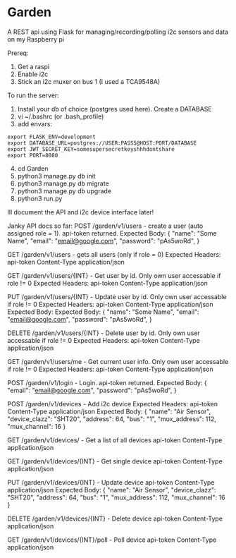 # Garden
A REST api using Flask for managing/recording/polling i2c sensors and data on my Raspberry pi

Prereq:
1) Get a raspi
2) Enable i2c
3) Stick an i2c muxer on bus 1 (I used a TCA9548A)

To run the server:
1) Install your db of choice (postgres used here). Create a DATABASE
2) vi ~/.bashrc (or .bash_profile)
3) add envars:   
```
export FLASK_ENV=development   
export DATABASE_URL=postgres://USER:PASS5@HOST:PORT/DATABASE   
export JWT_SECRET_KEY=somesupersecretkeyshhhdontshare   
export PORT=8080   
```
4) cd Garden
5) python3 manage.py db init
6) python3 manage.py db migrate
7) python3 manage.py db upgrade
8) python3 run.py

Ill document the API and i2c device interface later!

Janky API docs so far:
POST /garden/v1/users - create a user (auto assigned role = 1). api-token returned.
Expected Body:
{
    "name": "Some Name",
    "email": "email@google.com",
    "password": "pAs5woRd",
}

GET /garden/v1/users - gets all users (only if role = 0)
Expected Headers:
api-token <your-token-here>
Content-Type application/json

GET /garden/v1/users/{INT} - Get user by id. Only own user accessable if role != 0
Expected Headers:
api-token <your-token-here>
Content-Type application/json

PUT /garden/v1/users/{INT} - Update user by id. Only own user accessable if role != 0
Expected Headers:
api-token <your-token-here>
Content-Type application/json
Expected Body:
Expected Body:
{
    "name": "Some Name",
    "email": "email@google.com",
    "password": "pAs5woRd",
}

DELETE /garden/v1/users/{INT} - Delete user by id. Only own user accessable if role != 0
Expected Headers:
api-token <your-token-here>
Content-Type application/json

GET /garden/v1/users/me - Get current user info. Only own user accessable if role != 0
Expected Headers:
api-token <your-token-here>
Content-Type application/json

POST /garden/v1/login - Login. api-token returned.
Expected Body:
{
    "email": "email@google.com",
    "password": "pAs5woRd",
}





POST /garden/v1/devices - Add i2c device
Expected Headers:
api-token <your-token-here>
Content-Type application/json
Expected Body:
{
	"name": "Air Sensor",
	"device_clazz": "SHT20",
	"address": 64,
	"bus": "1",
	"mux_address": 112,
	"mux_channel": 16
}

GET /garden/v1/devices/ -  Get a list of all devices
api-token <your-token-here>
Content-Type application/json

GET /garden/v1/devices/{INT} - Get single device
api-token <your-token-here>
Content-Type application/json

PUT /garden/v1/devices/{INT} - Update device
api-token <your-token-here>
Content-Type application/json
Expected Body:
{
	"name": "Air Sensor",
	"device_clazz": "SHT20",
	"address": 64,
	"bus": "1",
	"mux_address": 112,
	"mux_channel": 16
}

DELETE /garden/v1/devices/{INT} - Delete device
api-token <your-token-here>
Content-Type application/json

GET /garden/v1/devices/{INT}/poll - Poll device
api-token <your-token-here>
Content-Type application/json

